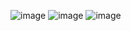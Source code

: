 ![image](https://user-images.githubusercontent.com/56969447/225380518-ee7496e6-0b46-4942-b364-0ff99c233456.png)
![image](https://user-images.githubusercontent.com/56969447/225383822-522c1f3f-2b77-465c-958a-be8ec92dee9e.png)
![image](https://user-images.githubusercontent.com/56969447/225383936-f007eb62-c0ab-447b-932b-73fb71791822.png)
